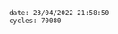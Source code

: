 

                date: 23/04/2022 21:58:50
                cycles: 70080

                         